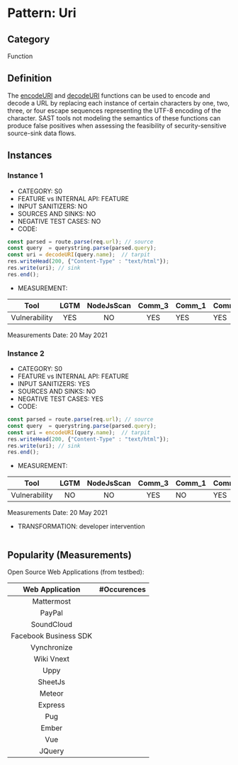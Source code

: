 # Pattern: Uri

## Category

Function

## Definition

The [encodeURI](https://developer.mozilla.org/en-US/docs/Web/JavaScript/Reference/Global_Objects/encodeURI) and [decodeURI](https://developer.mozilla.org/en-US/docs/Web/JavaScript/Reference/Global_Objects/decodeURI) functions can be used to encode and decode a URL by replacing each instance of certain characters by one, two, three, or four escape sequences representing the UTF-8 encoding of the character. SAST tools not modeling the semantics of these functions can produce false positives when assessing the feasibility of security-sensitive source-sink data flows. 


## Instances

### Instance 1

- CATEGORY: S0
- FEATURE vs INTERNAL API: FEATURE
- INPUT SANITIZERS: NO
- SOURCES AND SINKS: NO
- NEGATIVE TEST CASES: NO
- CODE:

```javascript
const parsed = route.parse(req.url); // source
const query  = querystring.parse(parsed.query);
const uri = decodeURI(query.name);  // tarpit
res.writeHead(200, {"Content-Type" : "text/html"});
res.write(uri); // sink
res.end();
```

- MEASUREMENT:

|     Tool      | LGTM | NodeJsScan | Comm_3 | Comm_1 | Comm_2 | Vulnerable |
| :-----------: | :--: | :--------: | :------: | ------- | --------- | ---------- |
| Vulnerability | YES  |     NO     | YES         |    YES  |   YES     | YES        |
Measurements Date: 20 May 2021


### Instance 2

- CATEGORY: S0
- FEATURE vs INTERNAL API: FEATURE
- INPUT SANITIZERS: YES
- SOURCES AND SINKS: NO
- NEGATIVE TEST CASES: YES
- CODE:

```javascript
const parsed = route.parse(req.url); // source
const query  = querystring.parse(parsed.query);
const uri = encodeURI(query.name);  // tarpit
res.writeHead(200, {"Content-Type" : "text/html"});
res.write(uri); // sink
res.end();
```

- MEASUREMENT:

|     Tool      | LGTM | NodeJsScan | Comm_3 | Comm_1 | Comm_2 | Vulnerable |
| :-----------: | :--: | :--------: | :------: | ------- | --------- | ---------- |
| Vulnerability |  NO  |    NO      |   YES       |    NO   |   YES     | NO         |
Measurements Date: 20 May 2021


- TRANSFORMATION:
developer intervention
```
```

## Popularity (Measurements)

Open Source Web Applications (from testbed):

|    Web Application    | #Occurences |
| :-------------------: | :---------: |
|      Mattermost       |             |
|        PayPal         |             |
|      SoundCloud       |             |
| Facebook Business SDK |             |
|      Vynchronize      |             |
|      Wiki Vnext       |             |
|         Uppy          |             |
|        SheetJs        |             |
|        Meteor         |             |
|        Express        |             |
|          Pug          |             |
|         Ember         |             |
|          Vue          |             |
|        JQuery         |             |



